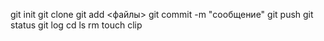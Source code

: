 git init 
git clone <url> 
git add <файлы>
git commit -m "сообщение" 
git push 
git status
git log 
cd
ls 
rm
touch
clip